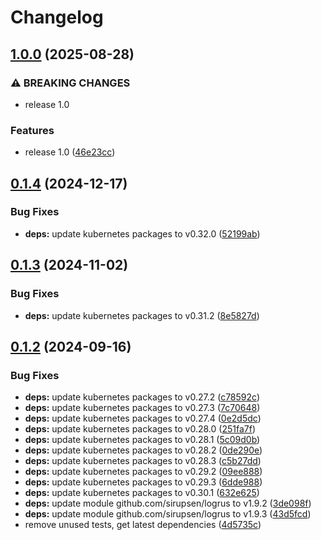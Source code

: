 # Changelog

## [1.0.0](https://github.com/Jmainguy/k8snodeissues/compare/v0.1.4...v1.0.0) (2025-08-28)


### ⚠ BREAKING CHANGES

* release 1.0

### Features

* release 1.0 ([46e23cc](https://github.com/Jmainguy/k8snodeissues/commit/46e23ccec751084bdd835fbfada14054b721f417))

## [0.1.4](https://github.com/Jmainguy/k8snodeissues/compare/v0.1.3...v0.1.4) (2024-12-17)


### Bug Fixes

* **deps:** update kubernetes packages to v0.32.0 ([52199ab](https://github.com/Jmainguy/k8snodeissues/commit/52199ab5a3ebf9ae196b3f6ef47a3453b77f431a))

## [0.1.3](https://github.com/Jmainguy/k8snodeissues/compare/v0.1.2...v0.1.3) (2024-11-02)


### Bug Fixes

* **deps:** update kubernetes packages to v0.31.2 ([8e5827d](https://github.com/Jmainguy/k8snodeissues/commit/8e5827de8d04d32a2ca0fe37f91d3284c63691e8))

## [0.1.2](https://github.com/Jmainguy/k8snodeissues/compare/v0.1.1...v0.1.2) (2024-09-16)


### Bug Fixes

* **deps:** update kubernetes packages to v0.27.2 ([c78592c](https://github.com/Jmainguy/k8snodeissues/commit/c78592ca8d3f5ca4aeacc1f40377eb3c54a72fdb))
* **deps:** update kubernetes packages to v0.27.3 ([7c70648](https://github.com/Jmainguy/k8snodeissues/commit/7c7064846eba1fb5a60aeeafafb4a9aee812af1f))
* **deps:** update kubernetes packages to v0.27.4 ([0e2d5dc](https://github.com/Jmainguy/k8snodeissues/commit/0e2d5dc9f3ffa7f976898eb08d80a4312cbdaa4f))
* **deps:** update kubernetes packages to v0.28.0 ([251fa7f](https://github.com/Jmainguy/k8snodeissues/commit/251fa7fa31bf08a90c4c4eddab11af6ebc626e5d))
* **deps:** update kubernetes packages to v0.28.1 ([5c09d0b](https://github.com/Jmainguy/k8snodeissues/commit/5c09d0bc339e7608fa642f9fbdf257401d953df6))
* **deps:** update kubernetes packages to v0.28.2 ([0de290e](https://github.com/Jmainguy/k8snodeissues/commit/0de290e0281ed62cf69dc21df9f7f1574fa23d6e))
* **deps:** update kubernetes packages to v0.28.3 ([c5b27dd](https://github.com/Jmainguy/k8snodeissues/commit/c5b27dd4ef5dc085a519c070fe828c8d78b1297a))
* **deps:** update kubernetes packages to v0.29.2 ([09ee888](https://github.com/Jmainguy/k8snodeissues/commit/09ee888fc7e7d8f151555aaeadbdb38479d3e321))
* **deps:** update kubernetes packages to v0.29.3 ([6dde988](https://github.com/Jmainguy/k8snodeissues/commit/6dde988a650328e56aa2028cfde24da888624fbf))
* **deps:** update kubernetes packages to v0.30.1 ([632e625](https://github.com/Jmainguy/k8snodeissues/commit/632e6252fa097cdf6f0cfc916778f2c3fc7f9647))
* **deps:** update module github.com/sirupsen/logrus to v1.9.2 ([3de098f](https://github.com/Jmainguy/k8snodeissues/commit/3de098f936f55e6270ed1ce1983c15839347d39d))
* **deps:** update module github.com/sirupsen/logrus to v1.9.3 ([43d5fcd](https://github.com/Jmainguy/k8snodeissues/commit/43d5fcd5fabe6883f1fdf6879aacbb48228c8874))
* remove unused tests, get latest dependencies ([4d5735c](https://github.com/Jmainguy/k8snodeissues/commit/4d5735cebf25fab4a922503cc2120d278945a208))
